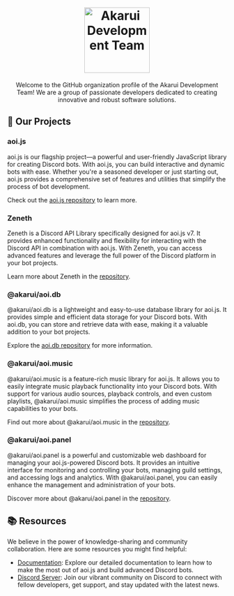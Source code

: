 <!-- Akarui Development Team -->

<h1 align="center">
  <img src="https://github.com/AkaruiDevelopment.png" alt="Akarui Development Team" width="150" height="150">
</h1>

<p align="center">Welcome to the GitHub organization profile of the Akarui Development Team! We are a group of passionate developers dedicated to creating innovative and robust software solutions.</p>

## 🚀 Our Projects

### aoi.js

aoi.js is our flagship project—a powerful and user-friendly JavaScript library for creating Discord bots. With aoi.js, you can build interactive and dynamic bots with ease. Whether you're a seasoned developer or just starting out, aoi.js provides a comprehensive set of features and utilities that simplify the process of bot development.

Check out the [aoi.js repository](https://github.com/AkaruiDevelopment/aoi.js) to learn more.

### Zeneth

Zeneth is a Discord API Library specifically designed for aoi.js v7. It provides enhanced functionality and flexibility for interacting with the Discord API in combination with aoi.js. With Zeneth, you can access advanced features and leverage the full power of the Discord platform in your bot projects.

Learn more about Zeneth in the [repository](https://github.com/AkaruiDevelopment/Zeneth).

### @akarui/aoi.db

@akarui/aoi.db is a lightweight and easy-to-use database library for aoi.js. It provides simple and efficient data storage for your Discord bots. With aoi.db, you can store and retrieve data with ease, making it a valuable addition to your bot projects.

Explore the [aoi.db repository](https://github.com/AkaruiDevelopment/aoi.db) for more information.

### @akarui/aoi.music

@akarui/aoi.music is a feature-rich music library for aoi.js. It allows you to easily integrate music playback functionality into your Discord bots. With support for various audio sources, playback controls, and even custom playlists, @akarui/aoi.music simplifies the process of adding music capabilities to your bots.

Find out more about @akarui/aoi.music in the [repository](https://github.com/AkaruiDevelopment/aoi.music).

### @akarui/aoi.panel

@akarui/aoi.panel is a powerful and customizable web dashboard for managing your aoi.js-powered Discord bots. It provides an intuitive interface for monitoring and controlling your bots, managing guild settings, and accessing logs and analytics. With @akarui/aoi.panel, you can easily enhance the management and administration of your bots.

Discover more about @akarui/aoi.panel in the [repository](https://github.com/AkaruiDevelopment/aoi.panel).

## 📚 Resources

We believe in the power of knowledge-sharing and community collaboration. Here are some resources you might find helpful:

- [Documentation](https://aoi.js.org/docs): Explore our detailed documentation to learn how to make the most out of aoi.js and build advanced Discord bots.
- [Discord Server](http://discord.gg/HMUfMXDQsV): Join our vibrant community on Discord to connect with fellow developers, get support, and stay updated with the latest news.
